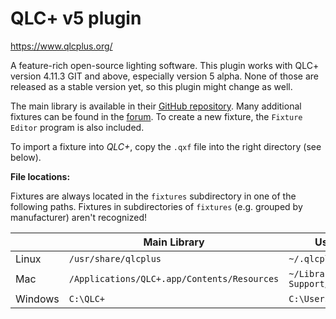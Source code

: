 # QLC+ v5 plugin

<https://www.qlcplus.org/>

A feature-rich open-source lighting software. This plugin works with QLC+ version 4.11.3 GIT and above, especially version 5 alpha. None of those are released as a stable version yet, so this plugin might change as well.

The main library is available in their [GitHub repository](https://github.com/mcallegari/qlcplus/tree/master/resources/fixtures). Many additional fixtures can be found in the [forum](https://www.qlcplus.org/forum/viewforum.php?f=3). To create a new fixture, the `Fixture Editor` program is also included.

To import a fixture into *QLC+*, copy the `.qxf` file into the right directory (see below).

**File locations:**

Fixtures are always located in the `fixtures` subdirectory in one of the following paths. Fixtures in subdirectories of `fixtures` (e.g. grouped by manufacturer) aren't recognized!

|         | Main Library                                | User Library                          |
|---------|---------------------------------------------|---------------------------------------|
| Linux   | `/usr/share/qlcplus`                        | `~/.qlcplus`                          |
| Mac     | `/Applications/QLC+.app/Contents/Resources` | `~/Library/Application\ Support/QLC+` |
| Windows | `C:\QLC+`                                   | `C:\Users\MyUser\QLC+`                |
